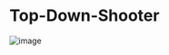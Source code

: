 # Top-Down-Shooter
![image](https://github.com/user-attachments/assets/52206fef-68b4-4835-9646-8e2389180381)
